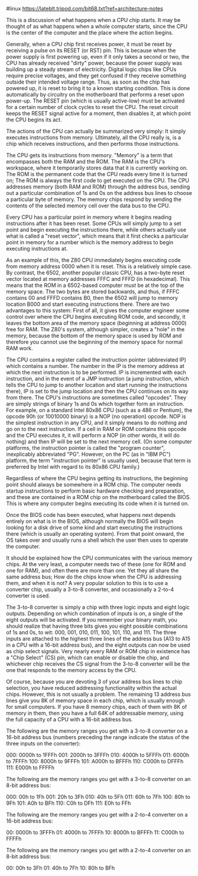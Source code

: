 #linux
https://lateblt.tripod.com/bit68.txt?ref=architecture-notes

This is a discussion of what happens when a CPU chip starts. It may be
thought of as what happens when a whole computer starts, since the CPU is the
center of the computer and the place where the action begins.

Generally, when a CPU chip first receives power, it must be reset by
receiving a pulse on its RESET (or RST) pin. This is because when the power
supply is first powering up, even if it only takes a second or two, the CPU
has already received "dirty" power, because the power supply was building up
a steady stream of electricity. Digital logic chips like CPUs require precise
voltages, and they get confused if they receive something outside their
intended voltage range. Thus, as soon as the chip has powered up, it is reset
to bring it to a known starting condition. This is done automatically by
circuitry on the motherboard that performs a reset upon power-up. The RESET
pin (which is usually active-low) must be activated for a certain number of
clock cycles to reset the CPU. The reset circuit keeps the RESET signal
active for a moment, then disables it, at which point the CPU begins its act.

The actions of the CPU can actually be summarized very simply: It simply
executes instructions from memory. Ultimately, all the CPU really is, is a
chip which receives instructions, and then performs those instructions.

The CPU gets its instructions from memory. "Memory" is a term that
encompasses both the RAM and the ROM. The RAM is the CPU's workspace, where
it temporarily stores data that it is currently working on. The ROM is the
permanent code that the CPU reads every time it is turned on; The ROM is
always the first code to get executed on the CPU. The CPU addresses memory
(both RAM and ROM) through the address bus, sending out a particular
combination of 1s and 0s on the address bus lines to choose a particular byte
of memory. The memory chips respond by sending the contents of the selected
memory cell over the data bus to the CPU.

Every CPU has a particular point in memory where it begins reading
instructions after it has been reset. Some CPUs will simply jump to a set
point and begin executing the instructions there, while others actually use
what is called a "reset vector", which means that it first checks a
particular point in memory for a number which is the memory address to begin
executing instructions at.

As an example of this, the Z80 CPU immediately begins executing code from
memory address 0000 when it is reset. This is a relatively simple case. By
contrast, the 6502, another popular classic CPU, has a two-byte reset vector
located at memory addresses FFFC and FFFD (in hexadecimal). This means that
the ROM in a 6502-based computer *must* be at the top of the memory space.
The two bytes are stored backwards, and thus, if FFFC contains 00 and FFFD
contains B0, then the 6502 will jump to memory location B000 and start
executing instructions there. There are two advantages to this system: First
of all, it gives the computer engineer some control over where the CPU begins
executing ROM code, and secondly, it leaves the bottom area of the memory
space (beginning at address 0000) free for RAM. The Z80's system, although
simpler, creates a "hole" in the memory, because the bottom of the memory
space is used by ROM and therefore you cannot use the beginning of the memory
space for normal RAM work.

The CPU contains a register called the instruction pointer (abbreviated IP)
which contains a number. The number in the IP is the memory address at which
the next instruction is to be performed. IP is incremented with each
instruction, and in the event of a JMP instruction (a jump instruction, which
tells the CPU to jump to another location and start running the instructions
there), IP is set to the jump location and then the CPU continues on its way
from there. The CPU's instructions are sometimes called "opcodes". They are
simply strings of binary 1s and 0s which together form an instruction. For
example, on a standard Intel 80x86 CPU (such as a 486 or Pentium), the opcode
90h (or 10010000 binary) is a NOP (no operation) opcode. NOP is the simplest
instruction in any CPU, and it simply means to do nothing and go on to the
next instruction. If a cell in RAM or ROM contains this opcode and the CPU
executes it, it will perform a NOP (in other words, it will do nothing) and
then IP will be set to the next memory cell. (On some computer platforms, the
instruction pointer is called the "program counter", inexplicably abbreviated
"PG". However, on the PC (as in "IBM PC") platform, the term "instruction
pointer" is usually used, because that term is preferred by Intel with regard
to its 80x86 CPU family.)

Regardless of where the CPU begins getting its instructions, the beginning
point should always be somewhere in a ROM chip. The computer needs startup
instructions to perform basic hardware checking and preparation, and these
are contained in a ROM chip on the motherboard called the BIOS. This is where
any computer begins executing its code when it is turned on.

Once the BIOS code has been executed, what happens next depends entirely on
what is in the BIOS, although normally the BIOS will begin looking for a disk
drive of some kind and start executing the instructions there (which is
usually an operating system). From that point onward, the OS takes over and
usually runs a shell which the user then uses to operate the computer.

It should be explained how the CPU communicates with the various memory
chips. At the very least, a computer needs two of these (one for ROM and one
for RAM), and often there are more than one. Yet they all share the same
address bus; How do the chips know when the CPU is addressing them, and when
it is not? A very popular solution to this is to use a converter chip,
usually a 3-to-8 converter, and occasionally a 2-to-4 converter is used.

The 3-to-8 converter is simply a chip with three logic inputs and eight logic
outputs. Depending on which combination of inputs is on, a single of the
eight outputs will be activated. If you remember your binary math, you should
realize that having three bits gives you eight possible combinations of 1s
and 0s, to wit: 000, 001, 010, 011, 100, 101, 110, and 111. The three inputs
are attached to the highest three lines of the address bus (A13 to A15 in a
CPU with a 16-bit address bus), and the eight outputs can now be used as chip
select signals. Very nearly every RAM or ROM chip in existence has a "Chip
Select" (CS) pin, which can enable or disable the chip, and whichever chip
receives the CS signal from the 3-to-8 converter will be the one that
responds to the memory access by the CPU.

Of course, because you are devoting 3 of your address bus lines to chip
selection, you have reduced addressing functionality within the actual chips.
However, this is not usually a problem. The remaining 13 address bus lines
give you 8K of memory space in each chip, which is usually enough for small
computers. If you have 8 memory chips, each of them with 8K of memory in
them, then you have a full 64K of addressable memory, using the full capacity
of a CPU with a 16-bit address bus.

The following are the memory ranges you get with a 3-to-8 converter on a
16-bit address bus (numbers preceding the range indicate the status of the
three inputs on the converter):

000: 0000h to 1FFFh
001: 2000h to 3FFFh
010: 4000h to 5FFFh
011: 6000h to 7FFFh
100: 8000h to 9FFFh
101: A000h to BFFFh
110: C000h to DFFFh
111: E000h to FFFFh

The following are the memory ranges you get with a 3-to-8 converter on an
8-bit address bus:

000: 00h to 1Fh
001: 20h to 3Fh
010: 40h to 5Fh
011: 60h to 7Fh
100: 80h to 9Fh
101: A0h to BFh
110: C0h to DFh
111: E0h to FFh

The following are the memory ranges you get with a 2-to-4 converter on a
16-bit address bus:

00: 0000h to 3FFFh
01: 4000h to 7FFFh
10: 8000h to BFFFh
11: C000h to FFFFh

The following are the memory ranges you get with a 2-to-4 converter on an
8-bit address bus:

00: 00h to 3Fh
01: 40h to 7Fh
10: 80h to BFh
